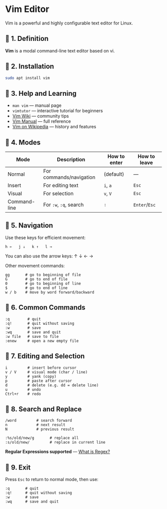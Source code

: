 # Vim Editor

Vim is a powerful and highly configurable text editor for Linux.

## 🔹 1. Definition  
**Vim** is a modal command-line text editor based on vi.  

## 🔹 2. Installation  
```bash
sudo apt install vim
```


## 🔹 3. Help and Learning  
- `man vim` — manual page  
- `vimtutor` — interactive tutorial for beginners  
- [Vim Wiki](https://vim.fandom.com/wiki/Vim_Tips_Wiki) — community tips  
- [Vim Manual](https://vimhelp.org/) — full reference  
- [Vim on Wikipedia](https://en.wikipedia.org/wiki/Vim_(text_editor)) — history and features


## 🔹 4. Modes  

| Mode         | Description             | How to enter | How to leave |
|--------------|-------------------------|--------------|--------------|
| Normal       | For commands/navigation | (default)    | —            |
| Insert       | For editing text        | `i`, `a`     | `Esc`        |
| Visual       | For selection           | `v`, `V`     | `Esc`        |
| Command-line | For `:w`, `:q`, search  | `:`          | `Enter`/`Esc`|

## 🔹 5. Navigation  
Use these keys for efficient movement:  
```
h ←   j ↓   k ↑   l →
```

You can also use the arrow keys: ↑ ↓ ← →

Other movement commands:
```vim
gg       # go to beginning of file
G        # go to end of file
0        # go to beginning of line
$        # go to end of line
w / b    # move by word forward/backward
```

## 🔹 6. Common Commands  
```vim
:q        # quit
:q!       # quit without saving
:w        # save
:wq       # save and quit
:w file   # save to file
:enew     # open a new empty file
```

## 🔹 7. Editing and Selection  
```vim
i         # insert before cursor
v / V     # visual mode (char / line)
y         # yank (copy)
p         # paste after cursor
d         # delete (e.g. dd = delete line)
u         # undo
Ctrl+r    # redo
```

## 🔹 8. Search and Replace  
```vim
/word         # search forward
n             # next result
N             # previous result

:%s/old/new/g       # replace all
:s/old/new/         # replace in current line
```

**Regular Expressions supported** — [What is Regex?](https://en.wikipedia.org/wiki/Regular_expression)

## 🔹 9. Exit  
Press `Esc` to return to normal mode, then use:  
```vim
:q       # quit
:q!      # quit without saving
:w       # save
:wq      # save and quit
```